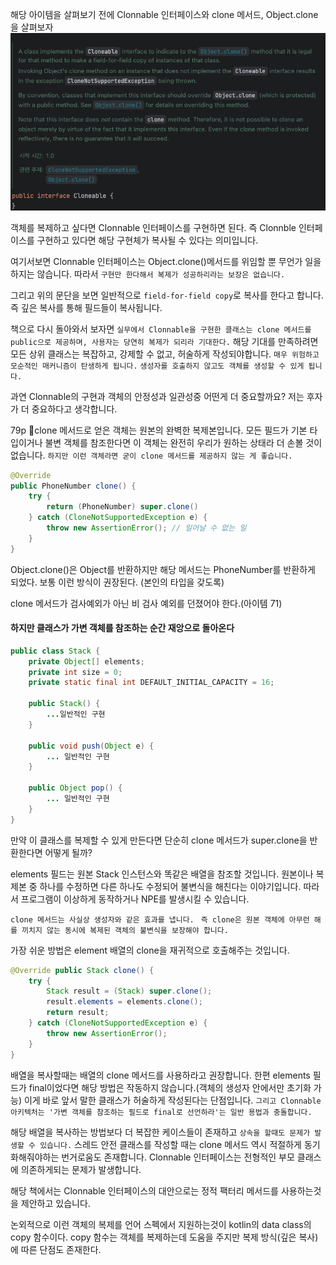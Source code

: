 해당 아이템을 살펴보기 전에 Clonnable 인터페이스와 clone 메서드, Object.clone을 살펴보자
![Clonnable설명](image/아이템13_1.png)

객체를 복제하고 싶다면 Clonnable 인터페이스를 구현하면 된다.
즉 Clonnble 인터페이스를 구현하고 있다면 해당 구현체가 복사될 수 있다는 의미입니다.

여기서보면 Clonnable 인터페이스는 Object.clone()메서드를 위임할
뿐 무언가 일을 하지는 않습니다. 따라서 `구현만 한다해서 복제가 성공하리라는 보장은 없습니다.`

그리고 위의 문단을 보면 일반적으로 `field-for-field copy`로 복사를 한다고 합니다.
즉 깊은 복사를 통해 필드들이 복사됩니다.

책으로 다시 돌아와서 보자면 
`실무에서 Clonnable을 구현한 클래스는 clone 메서드를 public으로 제공하며, 사용자는 당연히 복제가 되리라 기대한다.`
해당 기대를 만족하려면 모든 상위 클래스는 복잡하고, 강제할 수 없고, 허술하게 작성되야합니다.
`매우 위험하고 모순적인 매커니즘이 탄생하게 됩니다.` 
`생성자를 호출하지 않고도 객체를 생성할 수 있게 됩니다.`

과연 Clonnable의 구현과 객체의 안정성과 일관성중 어떤게 더 중요할까요?
저는 후자가 더 중요하다고 생각합니다.

79p 
clone 메서드로 얻은 객체는 원본의 완벽한 복제본입니다.
모든 필드가 기본 타입이거나 불변 객체를 참조한다면 이 객체는 완전히 우리가 원하는 상태라 더 손볼 것이 없습니다.
`하지만 이런 객체라면 굳이 clone 메서드를 제공하지 않는 게 좋습니다.`

```Java
@Override
public PhoneNumber clone() {
	try {
		return (PhoneNumber) super.clone()
	} catch (CloneNotSupportedException e) {
		throw new AssertionError(); // 일어날 수 없는 일
	}
}

```
Object.clone()은 Object를 반환하지만 해당 메서드는 PhoneNumber를 반환하게 되었다.
보통 이런 방식이 권장된다. (본인의 타입을 갖도록)

clone 메서드가 검사예외가 아닌 비 검사 예외를 던졌어야 한다.(아이템 71)

#### 하지만 클래스가 가변 객체를 참조하는 순간 재앙으로 돌아온다

```java
public class Stack {
	private Object[] elements;
	private int size = 0;
	private static final int DEFAULT_INITIAL_CAPACITY = 16; 

	public Stack() {
		...일반적인 구현 
	}

	public void push(Object e) {
		... 일반적인 구현
	}

	public Object pop() {
		... 일반적인 구현
	}
}
```
만약 이 클래스를 복제할 수 있게 만든다면 단순히 clone 메서드가 super.clone을 반환한다면 어떻게 될까?

elements 필드는 원본 Stack 인스턴스와 똑같은 배열을 참조할 것입니다.
원본이나 복제본 중 하나를 수정하면 다른 하나도 수정되어 불변식을 해친다는 이야기입니다.
따라서 프로그램이 이상하게 동작하거나 NPE를 발생시킬 수 있습니다.

`clone 메서드는 사실상 생성자와 같은 효과를 냅니다. `
`즉 clone은 원본 객체에 아무런 해를 끼치지 않는 동시에 복제된 객체의 불변식을 보장해야 합니다.`

가장 쉬운 방법은 element 배열의 clone을 재귀적으로 호출해주는 것입니다.
```Java
@Override public Stack clone() {
	try {
		Stack result = (Stack) super.clone();
		result.elements = elements.clone();
		return result;
	} catch (CloneNotSupportedException e) {
		throw new AssertionError();
	}
}
```
배열을 복사할때는 배열의 clone 메서드를 사용하라고 권장합니다.
한편 elements 필드가 final이었다면 해당 방법은 작동하지 않습니다.(객체의 생성자 안에서만 초기화 가능)
이게 바로 앞서 말한 클래스가 허술하게 작성된다는 단점입니다.
`그리고 Clonnable 아키텍처는 '가변 객체를 참조하는 필드로 final로 선언하라'는 일반 용법과 충돌합니다.`

해당 배열을 복사하는 방법보다 더 복잡한 케이스들이 존재하고 `상속을 할때도 문제가 발생할 수 있습니다.`
스레드 안전 클래스를 작성할 때는 clone 메서드 역시 적절하게 동기화해줘야하는 번거로움도 존재합니다.
Clonnable 인터페이스는 전형적인 부모 클래스에 의존하게되는 문제가 발생합니다.

해당 책에서는 Clonnable 인터페이스의 대안으로는 정적 팩터리 메서드를 사용하는것을 제안하고 있습니다.

논외적으로 이런 객체의 복제를 언어 스펙에서 지원하는것이
kotlin의 data class의 copy 함수이다.
copy 함수는 객체를 복제하는데 도움을 주지만 복제 방식(깊은 복사)에 따른 단점도 존재한다.
